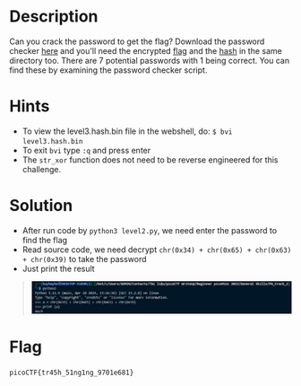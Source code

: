 # Description

Can you crack the password to get the flag? Download the password checker [here](https://artifacts.picoctf.net/c/18/level3.py) and you'll need the encrypted [flag](https://artifacts.picoctf.net/c/18/level3.flag.txt.enc) and the [hash](https://artifacts.picoctf.net/c/18/level3.hash.bin) in the same directory too. There are 7 potential passwords with 1 being correct. You can find these by examining the password checker script.

# Hints

- To view the level3.hash.bin file in the webshell, do: `$ bvi level3.hash.bin`
- To exit `bvi` type `:q` and press enter
- The `str_xor` function does not need to be reverse engineered for this challenge.

# Solution

- After run code by `python3 level2.py`, we need enter the password to find the flag
- Read source code, we need decrypt `chr(0x34) + chr(0x65) + chr(0x63) + chr(0x39)` to take the password
- Just print the result 
> ![alt text](/Beginner%20picoMini%202022/image/image2.png)


# Flag
`picoCTF{tr45h_51ng1ng_9701e681}`